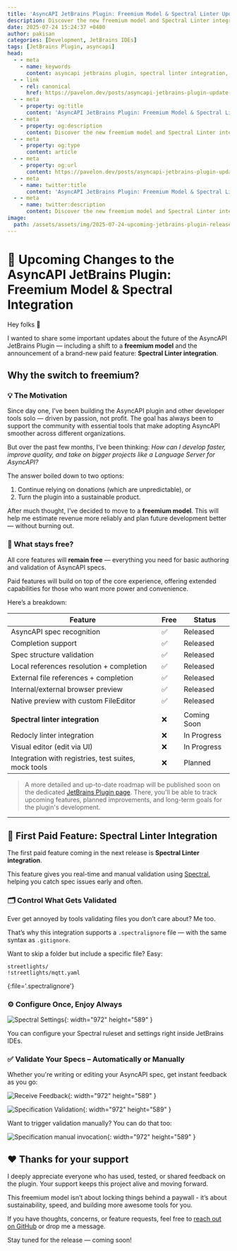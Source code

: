 ```yaml
---
title: 'AsyncAPI JetBrains Plugin: Freemium Model & Spectral Linter Update'
description: Discover the new freemium model and Spectral Linter integration in the AsyncAPI JetBrains Plugin. Learn what's changing and how it benefits JetBrains IDE users
date: 2025-07-24 15:24:37 +0400
author: pakisan
categories: [Development, JetBrains IDEs]
tags: [JetBrains Plugin, asyncapi]
head:
  - - meta
    - name: keywords
      content: asyncapi jetbrains plugin, spectral linter integration, jetbrains plugin freemium, asyncapi plugin features, jetbrains ides, asyncapi plugin update, spectral validation jetbrains, asyncapi plugin pricing
  - - link
    - rel: canonical
      href: https://pavelon.dev/posts/asyncapi-jetbrains-plugin-update-freemium/
  - - meta
    - property: og:title
      content: 'AsyncAPI JetBrains Plugin: Freemium Model & Spectral Linter Update'
  - - meta
    - property: og:description
      content: Discover the new freemium model and Spectral Linter integration in the AsyncAPI JetBrains Plugin. Learn what's changing and how it benefits JetBrains IDE users
  - - meta
    - property: og:type
      content: article
  - - meta
    - property: og:url
      content: https://pavelon.dev/posts/asyncapi-jetbrains-plugin-update-freemium/
  - - meta
    - name: twitter:title
      content: 'AsyncAPI JetBrains Plugin: Freemium Model & Spectral Linter Update'
  - - meta
    - name: twitter:description
      content: Discover the new freemium model and Spectral Linter integration in the AsyncAPI JetBrains Plugin. Learn what's changing and how it benefits JetBrains IDE users
image:
  path: /assets/assets/img/2025-07-24-upcoming-jetbrains-plugin-release-1/spectral-settings.png
---
```


# 🚀 Upcoming Changes to the AsyncAPI JetBrains Plugin: Freemium Model & Spectral Integration

Hey folks 👋

I wanted to share some important updates about the future of the AsyncAPI JetBrains Plugin — including a shift to a **freemium model** and the announcement of a brand-new paid feature: **Spectral Linter integration**.

## Why the switch to freemium?

### 💡 The Motivation

Since day one, I’ve been building the AsyncAPI plugin and other developer tools solo — driven by passion, not profit. The goal has always been to support the community with essential tools that make adopting AsyncAPI smoother across different organizations.

But over the past few months, I’ve been thinking: *How can I develop faster, improve quality, and take on bigger projects like a Language Server for AsyncAPI?*

The answer boiled down to two options:

1. Continue relying on donations (which are unpredictable), or
2. Turn the plugin into a sustainable product.

After much thought, I’ve decided to move to a **freemium model**. This will help me estimate revenue more reliably and plan future development better — without burning out.

### 🤝 What stays free?

All core features will **remain free** — everything you need for basic authoring and validation of AsyncAPI specs.

Paid features will build on top of the core experience, offering extended capabilities for those who want more power and convenience.

Here’s a breakdown:

| Feature                                                  | Free | Status       |
|----------------------------------------------------------|------|--------------|
| AsyncAPI spec recognition                                | ✅   | Released     |
| Completion support                                       | ✅   | Released     |
| Spec structure validation                                | ✅   | Released     |
| Local references resolution + completion                 | ✅   | Released     |
| External file references + completion                    | ✅   | Released     |
| Internal/external browser preview                        | ✅   | Released     |
| Native preview with custom FileEditor                    | ✅   | Released     |
|                                                          |      |              |
| **Spectral linter integration**                          | ❌   | Coming Soon  |
| Redocly linter integration                               | ❌   | In Progress  |
| Visual editor (edit via UI)                              | ❌   | In Progress  |
| Integration with registries, test suites, mock tools     | ❌   | Planned      |

> A more detailed and up-to-date roadmap will be published soon on the dedicated [JetBrains Plugin page](https://asyncapi.pavelon.dev/jetbrains-plugin.html). 
There, you'll be able to track upcoming features, planned improvements, and long-term goals for the plugin's development.

---

## 🎯 First Paid Feature: Spectral Linter Integration

The first paid feature coming in the next release is **Spectral Linter integration**.

This feature gives you real-time and manual validation using [Spectral](https://docs.stoplight.io/docs/spectral), helping you catch spec issues early and often.

### 🗂️ Control What Gets Validated

Ever get annoyed by tools validating files you don’t care about? Me too.

That’s why this integration supports a `.spectralignore` file — with the same syntax as `.gitignore`.

Want to skip a folder but include a specific file? Easy:

```text
streetlights/
!streetlights/mqtt.yaml
```
{:file='.spectralignore'}

### ⚙️ Configure Once, Enjoy Always

![Spectral Settings](/assets/assets/img/2025-07-24-upcoming-jetbrains-plugin-release-1/spectral-settings.png){: width="972" height="589" }

You can configure your Spectral ruleset and settings right inside JetBrains IDEs.

### ✅ Validate Your Specs – Automatically or Manually

Whether you're writing or editing your AsyncAPI spec, get instant feedback as you go:

![Receive Feedback](/assets/assets/img/2025-07-24-upcoming-jetbrains-plugin-release-1/spectral-valid.gif){: width="972" height="589" }

![Specification Validation](/assets/assets/img/2025-07-24-upcoming-jetbrains-plugin-release-1/spectral-validate.gif){: width="972" height="589" }

Want to trigger validation manually? You can do that too:

![Specification manual invocation](/assets/assets/img/2025-07-24-upcoming-jetbrains-plugin-release-1/spectral-manual-linter-invocation.gif){: width="972" height="589" }

## ❤️ Thanks for your support

I deeply appreciate everyone who has used, tested, or shared feedback on the plugin. Your support keeps this project alive and moving forward.

This freemium model isn’t about locking things behind a paywall - it’s about sustainability, speed, and building more awesome tools for you.

If you have thoughts, concerns, or feature requests, feel free to [reach out on GitHub](https://github.com/Pakisan/asyncapi-developer-portal/discussions/2) or drop me a message.

Stay tuned for the release — coming soon!
